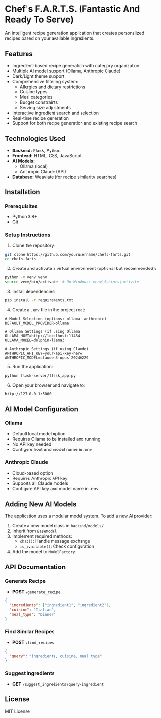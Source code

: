 # Chef's F.A.R.T.S. (Fantastic And Ready To Serve)

An intelligent recipe generation application that creates personalized recipes based on your available ingredients.

## Features

- Ingredient-based recipe generation with category organization
- Multiple AI model support (Ollama, Anthropic Claude)
- Dark/Light theme support
- Comprehensive filtering system:
  - Allergies and dietary restrictions
  - Cuisine types
  - Meal categories
  - Budget constraints
  - Serving size adjustments
- Interactive ingredient search and selection
- Real-time recipe generation
- Support for both recipe generation and existing recipe search

## Technologies Used
- **Backend:** Flask, Python
- **Frontend:** HTML, CSS, JavaScript
- **AI Models:** 
  - Ollama (local)
  - Anthropic Claude (API)
- **Database:** Weaviate (for recipe similarity searches)

## Installation

### Prerequisites
- Python 3.8+
- Git

### Setup Instructions
1. Clone the repository:
```bash
git clone https://github.com/yourusername/chefs-farts.git
cd chefs-farts
```

2. Create and activate a virtual environment (optional but recommended):
```bash
python -m venv venv
source venv/bin/activate  # On Windows: venv\Scripts\activate
```

3. Install dependencies:
```bash
pip install -r requirements.txt
```

4. Create a `.env` file in the project root:
```env
# Model Selection (options: ollama, anthropic)
DEFAULT_MODEL_PROVIDER=ollama

# Ollama Settings (if using Ollama)
OLLAMA_HOST=http://localhost:11434
OLLAMA_MODEL=dolphin-llama3

# Anthropic Settings (if using Claude)
ANTHROPIC_API_KEY=your-api-key-here
ANTHROPIC_MODEL=claude-3-opus-20240229
```

5. Run the application:
```bash
python flask-server/flask_app.py
```

6. Open your browser and navigate to:
```
http://127.0.0.1:5000
```

## AI Model Configuration

### Ollama
- Default local model option
- Requires Ollama to be installed and running
- No API key needed
- Configure host and model name in .env

### Anthropic Claude
- Cloud-based option
- Requires Anthropic API key
- Supports all Claude models
- Configure API key and model name in .env

## Adding New AI Models

The application uses a modular model system. To add a new AI provider:

1. Create a new model class in `backend/models/`
2. Inherit from `BaseModel`
3. Implement required methods:
   - `chat()`: Handle message exchange
   - `is_available()`: Check configuration
4. Add the model to `ModelFactory`

## API Documentation

### Generate Recipe
- **POST** `/generate_recipe`
```json
{
  "ingredients": ["ingredient1", "ingredient2"],
  "cuisine": "Italian",
  "meal_type": "Dinner"
}
```

### Find Similar Recipes
- **POST** `/find_recipes`
```json
{
  "query": "ingredients, cuisine, meal type"
}
```

### Suggest Ingredients
- **GET** `/suggest_ingredients?query=ingredient`

## License

MIT License
